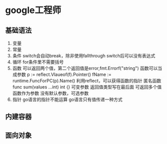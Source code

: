 # google工程师

## 基础语法

1. 变量
2. 常量
3. 条件
switch会自动break，除非使用fallthrough
switch后可以没有表达式
4. 循环
for条件里不需要括号
5. 函数
可以返回两个值，第二个返回值是error,fmt.Errorf("string")
函数可以当成参数
p := reflect.Vlaueof(f).Pointer()
fName := runtime.FuncForPC(p).Name()
利用reflect，可以获得函数的指针
匿名函数
func sum(values ...int) int {} 可变参数
返回值类型写在最后面
可返回多个值
函数作为参数
没有默认参数，可选参数
6. 指针
go语言的指针不能运算
go语言只有值传递一种方式

## 内建容器



## 面向对象

